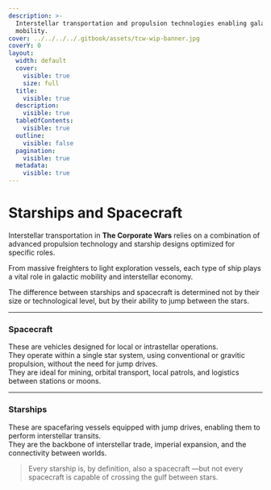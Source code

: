 ```yaml
---
description: >-
  Interstellar transportation and propulsion technologies enabling galactic
  mobility.
cover: ../../../../.gitbook/assets/tcw-wip-banner.jpg
coverY: 0
layout:
  width: default
  cover:
    visible: true
    size: full
  title:
    visible: true
  description:
    visible: true
  tableOfContents:
    visible: true
  outline:
    visible: false
  pagination:
    visible: true
  metadata:
    visible: true
---
```


# Starships and Spacecraft

Interstellar transportation in **The Corporate Wars** relies on a combination of advanced propulsion technology and starship designs optimized for specific roles.

From massive freighters to light exploration vessels, each type of ship plays a vital role in galactic mobility and interstellar economy.

The difference between starships and spacecraft is determined not by their size or technological level, but by their ability to jump between the stars.

***

### Spacecraft

These are vehicles designed for local or intrastellar operations.\
They operate within a single star system, using conventional or gravitic propulsion, without the need for jump drives.\
They are ideal for mining, orbital transport, local patrols, and logistics between stations or moons.

***

### Starships

These are spacefaring vessels equipped with jump drives, enabling them to perform interstellar transits.\
They are the backbone of interstellar trade, imperial expansion, and the connectivity between worlds.

> Every starship is, by definition, also a spacecraft —but not every spacecraft is capable of crossing the gulf between stars.
